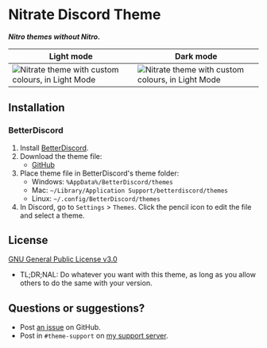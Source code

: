 # Nitrate Discord Theme

***Nitro themes without Nitro.***

| Light mode | Dark mode |
| ---------- | --------- |
| ![Nitrate theme with custom colours, in Light Mode](https://user-images.githubusercontent.com/29710355/225917345-ab76e004-5fab-4f06-bd5e-a5ff007e82e9.png) | ![Nitrate theme with custom colours, in Light Mode](https://user-images.githubusercontent.com/29710355/225917696-9d29a4ea-f3b4-403c-8640-69e407ec5179.png) |


## Installation
### BetterDiscord
1. Install [BetterDiscord](https://betterdiscord.app/).
2. Download the theme file:
    - [GitHub](https://saltssaumure.github.io/misc-discord-themes/Nitrate/Nitrate.theme.css)
3. Place theme file in BetterDiscord's theme folder:
    - Windows: `%AppData%/BetterDiscord/themes`
    - Mac: `~/Library/Application Support/betterdiscord/themes`
    - Linux: `~/.config/BetterDiscord/themes`
4. In Discord, go to `Settings` > `Themes`. Click the pencil icon to edit the file and select a theme.

## License
[GNU General Public License v3.0](https://github.com/Saltssaumure/misc-discord-themes/blob/main/LICENSE)
* <span title="Too long; didn't read; not a lawyer">TL;DR;NAL</span>: Do whatever you want with this theme, as long as you allow others to do the same with your version.

## Questions or suggestions?
- Post [an issue](https://github.com/Saltssaumure/misc-discord-themes/issues) on GitHub.
- Post in `#theme-support` on [my support server](https://discord.gg/uy8nKQVatp).

